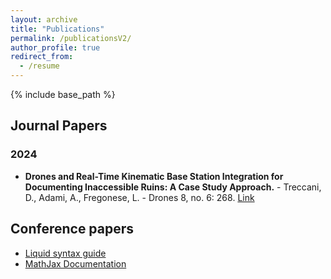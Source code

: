 ```yaml
---
layout: archive
title: "Publications"
permalink: /publicationsV2/
author_profile: true
redirect_from:
  - /resume
---
```


{% include base_path %}

## Journal Papers

### 2024

* **Drones and Real-Time Kinematic Base Station Integration for Documenting Inaccessible Ruins: A Case Study Approach.** - Treccani, D., Adami, A., Fregonese, L. - Drones 8, no. 6: 268. 
[Link](https://doi.org/10.3390/drones8060268)



## Conference papers


 * [Liquid syntax guide](https://shopify.github.io/liquid/tags/control-flow/)
 * [MathJax Documentation](https://docs.mathjax.org/en/latest/)
